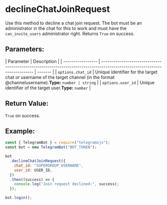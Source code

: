 # declineChatJoinRequest

Use this method to decline a chat join request. The bot must be an administrator in the chat for this to work and must have the `can_invite_users` administrator right. Returns `True` on success.

## Parameters:

| Parameter         | Description                                                                                                                |
| ----------------- | -------------------------------------------------------------------------------------------------------------------------- | ------- |
| `options.chat_id` | Unique identifier for the target chat or username of the target channel (in the format @channelusername).**Type:** `number | string` |
| `options.user_id` | Unique identifier of the target user.**Type:** `number`                                                                    |

## Return Value:

`True` on success.

## Example:

```javascript
const { TelegramBot } = require("telegramsjs");
const bot = new TelegramBot("BOT_TOKEN");

bot
  .declineChatJoinRequest({
    chat_id: "SUPERGROUP_USERNAME",
    user_id: USER_ID,
  })
  .then((success) => {
    console.log("Join request declined:", success);
  });

bot.login();
```
